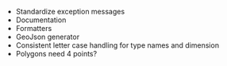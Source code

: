 - Standardize exception messages
- Documentation
- Formatters
- GeoJson generator
- Consistent letter case handling for type names and dimension
- Polygons need 4 points?
